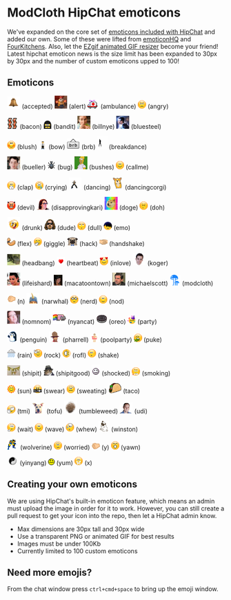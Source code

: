 # ModCloth HipChat emoticons

We've expanded on the core set of [emoticons included with HipChat](http://hipchat-emoticons.nyh.name) and added our own.
Some of these were lifted from [emoticonHQ](http://emoticonhq.com/skypeemoticons.html) and [FourKitchens](https://github.com/fourkitchens/hipchat-emoticons).
Also, let the [EZgif animated GIF resizer](http://ezgif.com/resize) become your friend!
Latest hipchat emoticon news is the size limit has been expanded to 30px by 30px and the number of custom emoticons upped to 100!

## Emoticons

![accepted](src/accepted.gif) (accepted)
![alert](src/alert.gif) (alert)
![ambulance](src/ambulance.gif) (ambulance)
![angry](src/angry.gif) (angry)

![bacon](src/bacon.png) (bacon)
![bandit](src/bandit.gif) (bandit)
![billnye](src/billnye.gif) (billnye)
![bluesteel](src/bluesteel.gif) (bluesteel)

![blush](src/blush.gif) (blush)
![bow](src/bow.gif) (bow)
![brb](src/brb.png) (brb)
![breakdance](src/breakdance.gif) (breakdance)

![bueller](src/bueller.gif) (bueller)
![bug](src/bug.gif) (bug)
![bushes](src/bushes.gif) (bushes)
![callme](src/callme.gif) (callme)

![clap](src/clap.gif) (clap)
![crying](src/crying.gif) (crying)
![dancing](src/dancing.gif) (dancing)
![dancingcorgi](src/dancingcorgi.gif) (dancingcorgi)

![devil](src/devil.gif) (devil)
![disapprovingkari](src/disapprovingkari.png) (disapprovingkari)
![doge](src/doge.gif) (doge)
![doh](src/doh.gif) (doh)

![drunk](src/drunk.gif) (drunk)
![dude](src/dude.png) (dude)
![dull](src/dull.gif) (dull)
![emo](src/emo.gif) (emo)

![flex](src/flex.gif) (flex)
![giggle](src/giggle.gif) (giggle)
![hack](src/hack.png) (hack)
![handshake](src/handshake.gif) (handshake)

![headbang](src/headbang.gif) (headbang)
![heartbeat](src/heartbeat.gif) (heartbeat)
![inlove](src/inlove.gif) (inlove)
![koger](src/koger.png) (koger)

![lifeishard](src/lifeishard.gif) (lifeishard)
![macatoontown](src/macatoontown.jpg) (macatoontown)
![michaelscott](src/michaelscott.gif) (michaelscott)
![modcloth](src/modcloth.png) (modcloth)

![n](src/n.gif) (n)
![narwhal](src/narwhal.png) (narwhal)
![nerd](src/nerd.gif) (nerd)
![nod](src/nod.gif) (nod)

![nomnom](src/nomnom.gif) (nomnom)
![nyancat](src/nyancat.gif) (nyancat)
![oreo](src/oreo.png) (oreo)
![party](src/party.gif) (party)

![penguin](src/penguin.gif) (penguin)
![pharrell](src/pharrell.png) (pharrell)
![poolparty](src/poolparty.gif) (poolparty)
![puke](src/puke.gif) (puke)

![rain](src/rain.gif) (rain)
![rock](src/rock.gif) (rock)
![rofl](src/rofl.gif) (rofl)
![shake](src/shake.gif) (shake)

![shipit](src/shipit.jpg) (shipit)
![shipitgood](src/shipitgood.png) (shipitgood)
![shocked](src/shocked.gif) (shocked)
![smoking](src/smoking.gif) (smoking)

![sun](src/sun.gif) (sun)
![swear](src/swear.gif) (swear)
![sweating](src/sweating.gif) (sweating)
![taco](src/taco.png) (taco)

![tmi](src/tmi.gif) (tmi)
![tofu](src/tofu.png) (tofu)
![tumbleweed](src/tumbleweed.gif) (tumbleweed)
![udi](src/udi.png) (udi)

![wait](src/wait.gif) (wait)
![wave](src/wave.gif) (wave)
![whew](src/whew.gif) (whew)
![winston](src/winston.png) (winston)

![wolverine](src/wolverine.gif) (wolverine)
![worried](src/worried.gif) (worried)
![y](src/y.gif) (y)
![yawn](src/yawn.gif) (yawn)

![yinyang](src/yinyang.gif) (yinyang)
![yum](src/yum.gif) (yum)
![x](src/x.gif) (x)

## Creating your own emoticons

We are using HipChat's built-in emoticon feature, which means an admin must upload the image in order for it to work. However, you can still create a pull request to get your icon into the repo, then let a HipChat admin know.

* Max dimensions are 30px tall and 30px wide
* Use a transparent PNG or animated GIF for best results
* Images must be under 100Kb
* Currently limited to 100 custom emoticons

## Need more emojis?

From the chat window press `ctrl+cmd+space` to bring up the emoji window.
